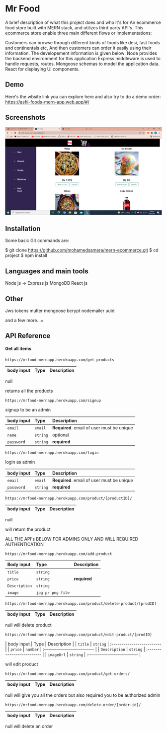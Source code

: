 
# Mr Food

A brief description of what this project does and who it's for
An ecommerce food store built with MERN stack, and utilizes third party API's. This ecommerce store enable three main different flows or implementations:

Customers can browse through different kinds of foods like desi, fast foods and continentals etc,
And then customers can order it easily using their information.
The developement information is given below:
Node provides the backend environment for this application
Express middleware is used to handle requests, routes.
Mongoose schemas to model the application data.
React for displaying UI components.



## Demo

Here's the wbsite link you can explore here and also try to do a demo order: 
https://asfii-foods-mern-app.web.app/#/


## Screenshots
![](frontend/public/home.png)



## Installation

Some basic Git commands are:

$ git clone https://github.com/mohamedsamara/mern-ecommerce.git
$ cd project
$ npm install
## Languages and main tools
Node js -> Express js
MongoDB
React js

## Other
Jws tokens
multer
mongoose
bcrypt
nodemailer
uuid

and a few more...=
## API Reference

#### Get all items

```http
https://mrfood-mernapp.herokuapp.com/get-products
```

| body input | Type     | Description                |
| :-------- | :------- | :------------------------- |
null

 returns all the products

```http
https://mrfood-mernapp.herokuapp.com/signup
```

signup to be an admin

| body input | Type     | Description                       |
| :-------- | :------- | :-------------------------------- |
| `email`      | `email` | **Required**. email of user must be unique |
| `name` | `string` | optional |
| `password`| `string`| **required**

```http
https://mrfood-mernapp.herokuapp.com/login
```

login as admin

| body input | Type     | Description                       |
| :-------- | :------- | :-------------------------------- |
| `email`      | `email` | **Required**. email of user must be unique |
| `password`| `string`| **required**



```http
https://mrfood-mernapp.herokuapp.com/product/[productID]/
```

| body input | Type     | Description                |
| :-------- | :------- | :------------------------- |
null

will return the product

ALL THE API's BELOW FOR ADMINS ONLY AND WILL REQUIRED AUTHENTICATION

```http
https://mrfood-mernapp.herokuapp.com/add-product
```

| Body input | Type     | Description                       |
| :-------- | :------- | :-------------------------------- |
| `title`      | `string` |  |
| `price`| `string`| **required**
|`Description`| `string` | 
|`image`| `jpg pr png file` |

```http
https://mrfood-mernapp.herokuapp.com/product/delete-product/[prodID]
```

| body input | Type     | Description                |
| :-------- | :------- | :------------------------- |
null
 will delete product

```http
https://mrfood-mernapp.herokuapp.com/product/edit-product/[prodID]
```

| body input | Type     | Description                |
| `title` | `string` | :------------------------- |
| `price` | `number` | :------------------------- |
| `Description` | `string` | :------------------------- |
| `imageUrl` | `string` | :------------------------- |

 will edit product



```http
https://mrfood-mernapp.herokuapp.com/product/get-orders/
```

| body input | Type     | Description                |
| :-------- | :------- | :------------------------- |
null
 will give you all the orders but also required you to be authorized admin

```http
https://mrfood-mernapp.herokuapp.com/delete-order/[order-id]/
```

| body input | Type     | Description                |
| :-------- | :------- | :------------------------- |
null
 will delete an order 
